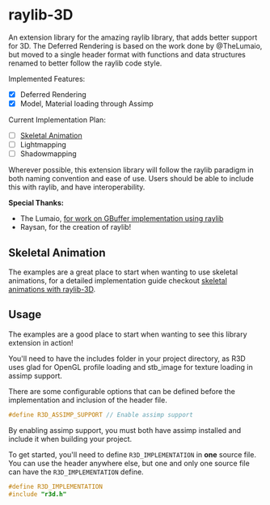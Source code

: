 # raylib-3D
An extension library for the amazing raylib library, that adds better support for 3D. The Deferred Rendering is based on the work done by @TheLumaio, but moved to a single header format with functions and data structures renamed to better follow the raylib code style.

Implemented Features:
- [x] Deferred Rendering
- [x] Model, Material loading through Assimp

Current Implementation Plan:
- [ ] [Skeletal Animation](https://gist.github.com/Gamerfiend/18206474679bf5873925c839d0d6a6d0)
- [ ] Lightmapping
- [ ] Shadowmapping

Wherever possible, this extension library will follow the raylib paradigm in both naming convention and ease of use. Users should be able to include this with raylib, and have interoperability. 

**Special Thanks:**
- The Lumaio, [for work on GBuffer implementation using raylib](https://github.com/TheLumaio/Raylib-GBuffers)
- Raysan, for the creation of raylib!

## Skeletal Animation
The examples are a great place to start when wanting to use skeletal animations, for a detailed implementation guide checkout [skeletal animations with raylib-3D](https://gist.github.com/Gamerfiend/18206474679bf5873925c839d0d6a6d0).

## Usage
The examples are a good place to start when wanting to see this library extension in action!

You'll need to have the includes folder in your project directory, as R3D uses glad for OpenGL profile loading and stb_image for texture loading in assimp support.

There are some configurable options that can be defined before the implementation and inclusion of the header file.
```c
#define R3D_ASSIMP_SUPPORT // Enable assimp support
```
By enabling assimp support, you must both have assimp installed and include it when building your project.


To get started, you'll need to define `R3D_IMPLEMENTATION` in **one** source file. You can use the header anywhere else, but one and only one source file can have the `R3D_IMPLEMENTATION` define.
```c
#define R3D_IMPLEMENTATION
#include "r3d.h"
```
